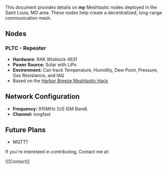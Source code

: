 This document provides details on ***my*** Meshtastic nodes deployed in the Saint Louis, MO area. These nodes help create a decentralized, long-range communication mesh.

## Nodes

### PLTC - Repeater
- **Hardware:** RAK Wisblock 4631
- **Power Source:** Solar with LiPo
- **Environment:** Can track Temperature, Humidity, Dew Point, Pressure, Gas Resistance, and IAQ
- Based on the [Harbor Breeze Meshtastic Hack](https://hackaday.io/project/194509-harbor-breeze-meshtastic-hack)

## Network Configuration

- **Frequency:** 915MHz (US ISM Band)
- **Channel:** longfast

## Future Plans

- MQTT?

If you're interested in contributing, Contact me at:

![[Contact]]